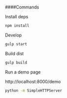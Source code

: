 ####Commands

Install deps

```bash
npm install
```

Develop

```bash
gulp start
```

Build dist

```bash
gulp build
```

Run a demo page

http://localhost:8000/demo

```bash
python -m SimpleHTTPServer
```
